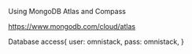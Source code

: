 Using MongoDB Atlas and Compass

https://www.mongodb.com/cloud/atlas

Database access{
  user: omnistack,
  pass: omnistack,
}
